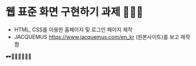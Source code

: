 # 웹 표준 화면 구현하기 과제 🤸‍♀️🎆

- HTML, CSS를 이용한 홈페이지 및 로그인 페이지 제작
- JACQUEMUS https://www.jacquemus.com/en_kr (원본사이트)를 보고 제작함

🕶👕👗👚👠👜👒
